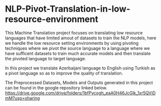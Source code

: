 # NLP-Pivot-Translation-in-low-resource-environment

This Machine Translation project focuses on translating low resource languages that have limited amout of datasets to train the NLP models, here we handle the low resource setting environments by using pivoting techniques where we pivot the source language to a language where we have sufficent datasets to train much accurate models and then translate the pivoted language to target language.

In this project we translate Azerbaijani language to English using Turkish as a pivot language so as to improve the quality of translation.

The Preprocessed Datasets, Models and Outputs generated in this project can be found in the google repository linked below.
https://drive.google.com/drive/folders/1bfPycogh_eaA0H46JcGlk_1xr5QViDmM?usp=sharing
